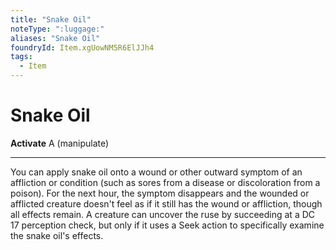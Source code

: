 ```yaml
---
title: "Snake Oil"
noteType: ":luggage:"
aliases: "Snake Oil"
foundryId: Item.xgUowNM5R6ElJJh4
tags:
  - Item
---
```


# Snake Oil

**Activate** A (manipulate)

* * *

You can apply snake oil onto a wound or other outward symptom of an affliction or condition (such as sores from a disease or discoloration from a poison). For the next hour, the symptom disappears and the wounded or afflicted creature doesn't feel as if it still has the wound or affliction, though all effects remain. A creature can uncover the ruse by succeeding at a DC 17 perception check, but only if it uses a Seek action to specifically examine the snake oil's effects.
